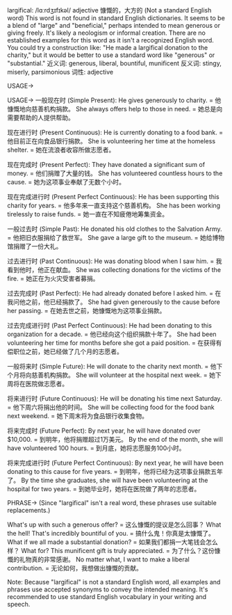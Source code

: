 largifical: /lɑːrdʒɪfɪkəl/
adjective
慷慨的，大方的 (Not a standard English word)
This word is not found in standard English dictionaries. It seems to be a blend of "large" and "beneficial," perhaps intended to mean generous or giving freely.  It's likely a neologism or informal creation.
There are no established examples for this word as it isn't a recognized English word.  You could try a construction like:  "He made a largifical donation to the charity," but it would be better to use a standard word like "generous" or "substantial."
近义词: generous, liberal, bountiful, munificent
反义词: stingy, miserly, parsimonious
词性: adjective

USAGE->

USAGE->
一般现在时 (Simple Present):
He gives generously to charity. = 他慷慨地向慈善机构捐款。
She always offers help to those in need. = 她总是向需要帮助的人提供帮助。

现在进行时 (Present Continuous):
He is currently donating to a food bank. = 他目前正在向食品银行捐款。
She is volunteering her time at the homeless shelter. = 她在流浪者收容所做志愿者。

现在完成时 (Present Perfect):
They have donated a significant sum of money. = 他们捐赠了大量的钱。
She has volunteered countless hours to the cause. = 她为这项事业奉献了无数个小时。

现在完成进行时 (Present Perfect Continuous):
He has been supporting this charity for years. = 他多年来一直支持这个慈善机构。
She has been working tirelessly to raise funds. = 她一直在不知疲倦地筹集资金。

一般过去时 (Simple Past):
He donated his old clothes to the Salvation Army. = 他把旧衣服捐给了救世军。
She gave a large gift to the museum. = 她给博物馆捐赠了一份大礼。

过去进行时 (Past Continuous):
He was donating blood when I saw him. = 我看到他时，他正在献血。
She was collecting donations for the victims of the fire. = 她正在为火灾受害者募捐。

过去完成时 (Past Perfect):
He had already donated before I asked him. = 在我问他之前，他已经捐款了。
She had given generously to the cause before her passing. = 在她去世之前，她慷慨地为这项事业捐款。

过去完成进行时 (Past Perfect Continuous):
He had been donating to this organization for a decade. = 他已经向这个组织捐款十年了。
She had been volunteering her time for months before she got a paid position. = 在获得有偿职位之前，她已经做了几个月的志愿者。

一般将来时 (Simple Future):
He will donate to the charity next month. = 他下个月将向慈善机构捐款。
She will volunteer at the hospital next week. = 她下周将在医院做志愿者。

将来进行时 (Future Continuous):
He will be donating his time next Saturday. = 他下周六将捐出他的时间。
She will be collecting food for the food bank next weekend. = 她下周末将为食品银行收集食物。

将来完成时 (Future Perfect):
By next year, he will have donated over $10,000. = 到明年，他将捐赠超过1万美元。
By the end of the month, she will have volunteered 100 hours. = 到月底，她将志愿服务100小时。

将来完成进行时 (Future Perfect Continuous):
By next year, he will have been donating to this cause for five years. = 到明年，他将已经为这项事业捐款五年了。
By the time she graduates, she will have been volunteering at the hospital for two years. = 到她毕业时，她将在医院做了两年的志愿者。


PHRASE-> (Since "largifical" isn't a real word, these phrases use suitable replacements.)

What's up with such a generous offer? = 这么慷慨的提议是怎么回事？
What the hell! That's incredibly bountiful of you. = 搞什么鬼！你真是太慷慨了。
What if we all made a substantial donation? = 如果我们都捐一大笔钱会怎么样？
What for? This munificent gift is truly appreciated. = 为了什么？这份慷慨的礼物真的非常感谢。
No matter what, I want to make a liberal contribution. = 无论如何，我想做出慷慨的贡献。


Note:  Because "largifical" is not a standard English word, all examples and phrases use accepted synonyms to convey the intended meaning.  It's recommended to use standard English vocabulary in your writing and speech.
